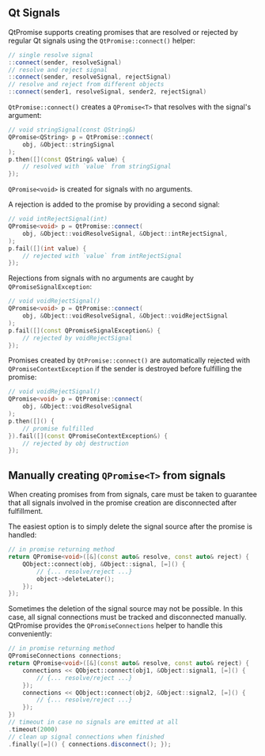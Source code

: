 ## Qt Signals

QtPromise supports creating promises that are resolved or rejected by regular Qt signals using the `QtPromise::connect()` helper:

```cpp
// single resolve signal
::connect(sender, resolveSignal)
// resolve and reject signal
::connect(sender, resolveSignal, rejectSignal)
// resolve and reject from different objects
::connect(sender1, resolveSignal, sender2, rejectSignal)
```

`QtPromise::connect()` creates a `QPromise<T>` that resolves with the signal's argument:
```cpp
// void stringSignal(const QString&)
QPromise<QString> p = QtPromise::connect(
    obj, &Object::stringSignal
);
p.then([](const QString& value) {
    // resolved with `value` from stringSignal
});
```
`QPromise<void>` is created for signals with no arguments.

A rejection is added to the promise by providing a second signal:
```cpp
// void intRejectSignal(int)
QPromise<void> p = QtPromise::connect(
    obj, &Object::voidResolveSignal, &Object::intRejectSignal,
);
p.fail([](int value) {
    // rejected with `value` from intRejectSignal
});
```

Rejections from signals with no arguments are caught by `QPromiseSignalException`:
```cpp
// void voidRejectSignal()
QPromise<void> p = QtPromise::connect(
    obj, &Object::voidResolveSignal, &Object::voidRejectSignal
);
p.fail([](const QPromiseSignalException&) {
    // rejected by voidRejectSignal
});
```

Promises created by `QtPromise::connect()` are automatically rejected with `QPromiseContextException` if the sender is destroyed before fulfilling the promise:
```cpp
// void voidRejectSignal()
QPromise<void> p = QtPromise::connect(
    obj, &Object::voidResolveSignal
);
p.then([]() {
    // promise fulfilled
}).fail([](const QPromiseContextException&) {
    // rejected by obj destruction
});
```

## Manually creating `QPromise<T>` from signals

When creating promises from from signals, care must be taken to guarantee that all signals involved in the promise creation are disconnected after fulfillment.

The easiest option is to simply delete the signal source after the promise is handled:
```cpp
// in promise returning method
return QPromise<void>([&](const auto& resolve, const auto& reject) {
    QObject::connect(obj, &Object::signal, [=]() {
        // {... resolve/reject ...}
        object->deleteLater();
    });
});
```

Sometimes the deletion of the signal source may not be possible. In this case, all signal connections must be tracked and disconnected manually. QtPromise provides the `QPromiseConnections` helper to handle this conveniently:
```cpp
// in promise returning method
QPromiseConnections connections;
return QPromise<void>([&](const auto& resolve, const auto& reject) {
    connections << QObject::connect(obj1, &Object::signal1, [=]() {
        // {... resolve/reject ...}
    });
    connections << QObject::connect(obj2, &Object::signal2, [=]() {
        // {... resolve/reject ...}
    });
})
// timeout in case no signals are emitted at all
.timeout(2000)
// clean up signal connections when finished
.finally([=]() { connections.disconnect(); });
```
